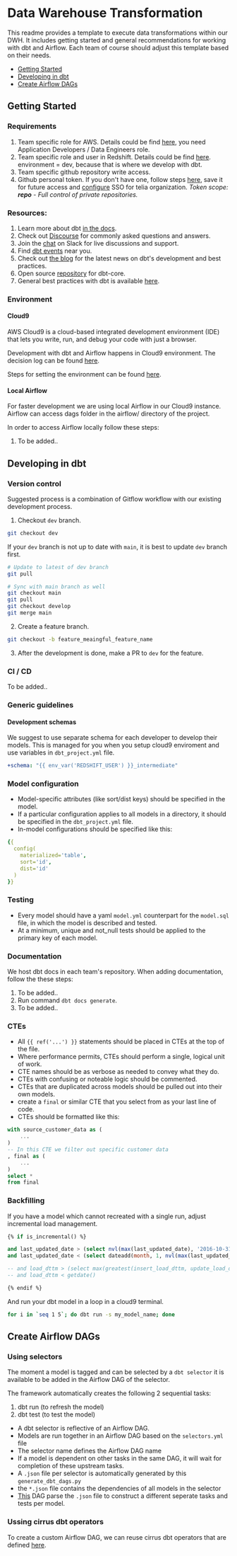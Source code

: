 # Data Warehouse Transformation

This readme provides a template to execute data transformations within our DWH. It includes getting started and general recommendations for working with dbt and Airflow. Each team of course should adjust this template based on their needs.

* [Getting Started](#Getting-Started)
* [Developing in dbt](#Developing-in-dbt)
* [Create Airflow DAGs](#Create-Airflow-DAGs)

## Getting Started

### Requirements

1. Team specific role for AWS. Details could be find [here](https://diva.teliacompany.net/confluence/display/CIRRUS/Application+Team+TIGA+Roles), you need Application Developers / Data Engineers role.
1. Team specific role and user in Redshift. Details could be find [here](https://diva.teliacompany.net/confluence/display/CIRRUS/Redshift+Database+Access+Process). environment = dev, because that is where we develop with dbt. 
1. Team specific github repository write access.
1. Github personal token. If you don't have one, follow steps [here](https://docs.github.com/en/authentication/keeping-your-account-and-data-secure/creating-a-personal-access-token), save it for future access and [configure](https://docs.github.com/en/enterprise-cloud@latest/authentication/authenticating-with-saml-single-sign-on/authorizing-a-personal-access-token-for-use-with-saml-single-sign-on) SSO for telia organization. 
*Token scope: **repo** - Full control of private repositories.*

### Resources:
1. Learn more about dbt [in the docs](https://docs.getdbt.com/docs/introduction).
1. Check out [Discourse](https://discourse.getdbt.com/) for commonly asked questions and answers.
1. Join the [chat](https://community.getdbt.com/) on Slack for live discussions and support.
1. Find [dbt events](https://events.getdbt.com) near you.
1. Check out [the blog](https://blog.getdbt.com/) for the latest news on dbt's development and best practices.
1. Open source [repository](https://github.com/dbt-labs/dbt-core) for dbt-core.
1. General best practices with dbt is available [here](https://docs.getdbt.com/docs/guides/best-practices).

### Environment

#### Cloud9

AWS Cloud9 is a cloud-based integrated development environment (IDE) that lets you write, run, and debug your code with just a browser.

Development with dbt and Airflow happens in Cloud9 environment. The decision log can be found [here](https://diva.teliacompany.net/confluence/display/CIRRUS/DBT+development+environment).

Steps for setting the environment can be found [here](https://diva.teliacompany.net/confluence/display/CIRRUS/Cloud9+for+DBT+and+Airflow+development).

#### Local Airflow

For faster development we are using local Airflow in our Cloud9 instance. Airflow can access dags folder in the airflow/ directory of the project.

In order to access Airflow locally follow these steps:

1. To be added..


## Developing in dbt

### Version control

Suggested process is a combination of Gitflow workflow with our existing development process.

1. Checkout `dev` branch.

```bash
git checkout dev
```

If your `dev` branch is not up to date with `main`, it is best to update `dev` branch first.

```bash
# Update to latest of dev branch
git pull

# Sync with main branch as well
git checkout main
git pull
git checkout develop
git merge main
```

2. Create a feature branch.

```bash
git checkout -b feature_meaingful_feature_name
```

3. After the development is done, make a PR to `dev` for the feature.

### CI / CD

To be added..

### Generic guidelines

#### Development schemas

We suggest to use separate schema for each developer to develop their models. This is managed for you when you setup cloud9 enviroment and use variables in `dbt_project.yml` file.

```yml
+schema: "{{ env_var('REDSHIFT_USER') }}_intermediate"
```

### Model configuration

* Model-specific attributes (like sort/dist keys) should be specified in the model.
* If a particular configuration applies to all models in a directory, it should be specified in the `dbt_project.yml` file.
* In-model configurations should be specified like this:

```yml
{{
  config(
    materialized='table',
    sort='id',
    dist='id'
  )
}}
```

### Testing

* Every model should have a yaml `model.yml` counterpart for the `model.sql` file, in which the model is described and tested.
* At a minimum, unique and not_null tests should be applied to the primary key of each model.

### Documentation

We host dbt docs in each team's repository.
When adding documentation, follow the these steps:

1. To be added..
1. Run command `dbt docs generate`.
1. To be added..

### CTEs

* All `{{ ref('...') }}` statements should be placed in CTEs at the top of the file.
* Where performance permits, CTEs should perform a single, logical unit of work.
* CTE names should be as verbose as needed to convey what they do.
* CTEs with confusing or noteable logic should be commented.
* CTEs that are duplicated across models should be pulled out into their own models.
* create a `final` or similar CTE that you select from as your last line of code.
* CTEs should be formatted like this:

``` sql
with source_customer_data as (
    ...
)
-- In this CTE we filter out specific customer data
, final as (
    ...
)
select * 
from final
```

### Backfilling

If you have a model which cannot recreated with a single run, adjust incremental load management.

```sql
{% if is_incremental() %}

and last_updated_date > (select nvl(max(last_updated_date), '2016-10-31') from {{ this }} where source = 'cusin')
and last_updated_date < (select dateadd(month, 1, nvl(max(last_updated_date), '2016-10-31')) from {{ this }} where source = 'cusin')

-- and load_dttm > (select max(greatest(insert_load_dttm, update_load_dttm)) from {{ this }} where source = 'cusin')
-- and load_dttm < getdate()

{% endif %}
```

And run your dbt model in a loop in a cloud9 terminal.

```bash
for i in `seq 1 5`; do dbt run -s my_model_name; done
```

## Create Airflow DAGs

### Using selectors

The moment a model is tagged and can be selected by a `dbt selector` it is available to be added in the Airflow DAG of the selector. 

The framework automatically creates the following 2 sequential tasks:

1. dbt run (to refresh the model)
1. dbt test (to test the model)

* A dbt selector is reflective of an Airflow DAG.
* Models are run together in an Airflow DAG based on the `selectors.yml` file
* The selector name defines the Airflow DAG name
* If a model is dependent on other tasks in the same DAG, it will wait for completion of these upstream tasks. 
* A `.json` file per selector is automatically generated by this `generate_dbt_dags.py`
* the `*.json` file contains the dependencies of all models in the selector
* [This](https://github.com/telia-company/cirrus-engineering-pipelines/blob/master/airflow/dags/dbt/generate_selector_dags.py) DAG parse the `.json` file to construct a different seperate tasks and tests per model.

### Ussing cirrus dbt operators

To create a custom Airflow DAG, we can reuse cirrus dbt operators that are defined [here](https://diva.teliacompany.net/confluence/display/CIRRUS/%5BWIP%5D+Cirrus+airflow+operators).
